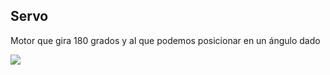 ## Servo

Motor que gira 180 grados y al que podemos posicionar en un ángulo dado

![](./images/Servo.png)
